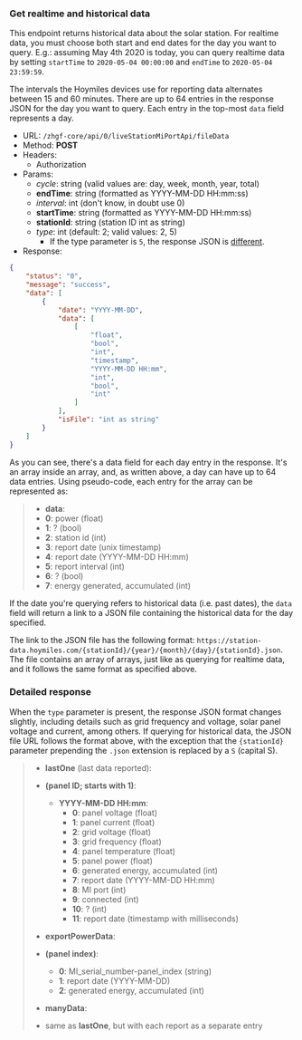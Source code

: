 ### Get realtime and historical data

This endpoint returns historical data about the solar station. For realtime data, you must choose both start and end dates for the day you want to query. E.g.: assuming May 4th 2020 is today, you can query realtime data by setting `startTime` to `2020-05-04 00:00:00` and `endTime` to `2020-05-04 23:59:59`.

The intervals the Hoymiles devices use for reporting data alternates between 15 and 60 minutes. There are up to 64 entries in the response JSON for the day you want to query. Each entry in the top-most `data` field represents a day.

- URL: `/zhgf-core/api/0/liveStationMiPortApi/fileData`
- Method: **POST**
- Headers:
  - Authorization
- Params:
  - _cycle_: string (valid values are: day, week, month, year, total)
  - **endTime**: string (formatted as YYYY-MM-DD HH:mm:ss)
  - _interval_: int (don't know, in doubt use 0)
  - **startTime**: string (formatted as YYYY-MM-DD HH:mm:ss)
  - **stationId**: string (station ID int as string)
  - _type_: int (default: 2; valid values: 2, 5)
    - If the type parameter is `5`, the response JSON is [different](#detailed-response).
- Response:
```json
{
    "status": "0",
    "message": "success",
    "data": [
        {
            "date": "YYYY-MM-DD",
            "data": [
                [
                    "float",
                    "bool",
                    "int",
                    "timestamp",
                    "YYYY-MM-DD HH:mm",
                    "int",
                    "bool",
                    "int"
                ]
            ],
            "isFile": "int as string"
        }
    ]
}
```

As you can see, there's a data field for each day entry in the response. It's an array inside an array, and, as written above, a day can have up to 64 data entries. Using pseudo-code, each entry for the array can be represented as:

> - **data**:
>  - **0**: power (float)
>  - **1**: ? (bool)
>  - **2**: station id (int)
>  - **3**: report date (unix timestamp)
>  - **4**: report date (YYYY-MM-DD HH:mm)
>  - **5**: report interval (int)
>  - **6**: ? (bool)
>  - **7**: energy generated, accumulated (int)

If the date you're querying refers to historical data (i.e. past dates), the `data` field will return a link to a JSON file containing the historical data for the day specified.

The link to the JSON file has the following format: `https://station-data.hoymiles.com/{stationId}/{year}/{month}/{day}/{stationId}.json`. The file contains an array of arrays, just like as querying for realtime data, and it follows the same format as specified above.

### Detailed response
When the `type` parameter is present, the response JSON format changes slightly, including details such as grid frequency and voltage, solar panel voltage and current, among others. If querying for historical data, the JSON file URL follows the format above, with the exception that the `{stationId}` parameter prepending the `.json` extension is replaced by a `S` (capital S).

> - **lastOne** (last data reported):
>  - **(panel ID; starts with 1)**:
>    - **YYYY-MM-DD HH:mm**:
>      - **0**: panel voltage (float)
>      - **1**: panel current (float)
>      - **2**: grid voltage (float)
>      - **3**: grid frequency (float)
>      - **4**: panel temperature (float)
>      - **5**: panel power (float)
>      - **6**: generated energy, accumulated (int)
>      - **7**: report date (YYYY-MM-DD HH:mm)
>      - **8**: MI port (int)
>      - **9**: connected (int)
>      - **10**: ? (int)
>      - **11**: report date (timestamp with milliseconds)
>
> - **exportPowerData**:
>  - **(panel index)**:
>    - **0**: MI_serial_number-panel_index (string)
>    - **1**: report date (YYYY-MM-DD)
>    - **2**: generated energy, accumulated (int)
>
> - **manyData**:
>  - same as **lastOne**, but with each report as a separate entry
